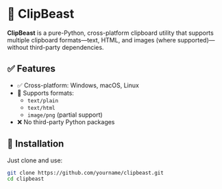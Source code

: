 # 🧠 ClipBeast

**ClipBeast** is a pure-Python, cross-platform clipboard utility that supports multiple clipboard formats—text, HTML, and images (where supported)—without third-party dependencies.

## ✅ Features

- ✅ Cross-platform: Windows, macOS, Linux
- 🧩 Supports formats:
  - `text/plain`
  - `text/html`
  - `image/png` (partial support)
- ❌ No third-party Python packages

## 🚀 Installation

Just clone and use:
```bash
git clone https://github.com/yourname/clipbeast.git
cd clipbeast
